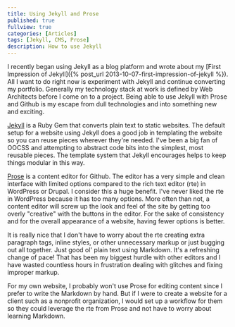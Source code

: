 ```yaml
---
title: Using Jekyll and Prose
published: true
fullview: true
categories: [Articles]
tags: [Jekyll, CMS, Prose]
description: How to use Jekyll
---
```


I recently began using Jekyll as a blog platform and wrote about my [First Impression of Jekyll]({% post_url 2013-10-07-first-impression-of-jekyll %}). All I want to do right now is experiment with Jekyll and continue converting my portfolio. Generally my technology stack at work is defined by Web Architects before I come on to a project. Being able to use Jekyll with Prose and Github is my escape from dull technologies and into something new and exciting.

[Jekyll](http://jekyllrb.com/) is a Ruby Gem that converts plain text to static websites. The default setup for a website using Jekyll does a good job in templating the website so you can reuse pieces wherever they're needed. I've been a big fan of OOCSS and attempting to abstract code bits into the simplest, most reusable pieces. The template system that Jekyll encourages helps to keep things modular in this way.

[Prose](http://prose.io/ "Prose") is a content editor for Github. The editor has a very simple and clean interface with limited options compared to the rich text editor (rte) in WordPress or Drupal. I consider this a huge benefit. I've never liked the rte in WordPress because it has too many options. More often than not, a content editor will screw up the look and feel of the site by getting too overly "creative" with the buttons in the editor. For the sake of consistency and for the overall appearance of a website, having fewer options is better.

It is really nice that I don't have to worry about the rte creating extra paragraph tags, inline styles, or other unnecessary markup or just bugging out all together. Just good ol' plain text using Markdown. It's a refreshing change of pace! That has been my biggest hurdle with other editors and I have wasted countless hours in frustration dealing with glitches and fixing improper markup.

For my own website, I probably won't use Prose for editing content since I prefer to write the Markdown by hand. But if I were to create a website for a client such as a nonprofit organization, I would set up a workflow for them so they could leverage the rte from Prose and not have to worry about learning Markdown.
